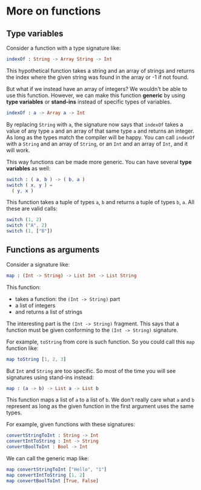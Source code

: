 # More on functions

## Type variables

Consider a function with a type signature like:

```elm
indexOf : String -> Array String -> Int
```

This hypothetical function takes a string and an array of strings and returns the index where the given string was found in the array or -1 if not found.

But what if we instead have an array of integers? We wouldn't be able to use this function. However, we can make this function __generic__ by using __type variables__ or __stand-ins__ instead of specific types of variables.

```elm
indexOf : a -> Array a -> Int
```

By replacing `String` with `a`, the signature now says that `indexOf` takes a value of any type `a` and an array of that same type `a` and returns an integer. As long as the types match the compiler will be happy. You can call `indexOf` with a `String` and an array of `String`, or an `Int` and an array of `Int`, and it will work.

This way functions can be made more generic. You can have several __type variables__ as well:

```elm
switch : ( a, b ) -> ( b, a )
switch ( x, y ) =
  ( y, x )
```

This function takes a tuple of types `a`, `b` and returns a tuple of types `b`, `a`. All these are valid calls:

```elm
switch (1, 2)
switch ("A", 2)
switch (1, ["B"])
```

## Functions as arguments

Consider a signature like:

```elm
map : (Int -> String) -> List Int -> List String
```

This function:

- takes a function: the `(Int -> String)` part
- a list of integers
- and returns a list of strings

The interesting part is the `(Int -> String)` fragment. This says that a function must be given conforming to the `(Int -> String)` signature.

For example, `toString` from core is such function. So you could call this `map` function like:

```elm
map toString [1, 2, 3]
```

But `Int` and `String` are too specific. So most of the time you will see signatures using stand-ins instead:

```elm
map : (a -> b) -> List a -> List b
```

This function maps a list of `a` to a list of `b`. We don't really care what `a` and `b` represent as long as the given function in the first argument uses the same types.

For example, given functions with these signatures:

```elm
convertStringToInt : String -> Int
convertIntToString : Int -> String
convertBoolToInt : Bool -> Int
```

We can call the generic map like:

```elm
map convertStringToInt ["Hello", "1"]
map convertIntToString [1, 2]
map convertBoolToInt [True, False]
```
